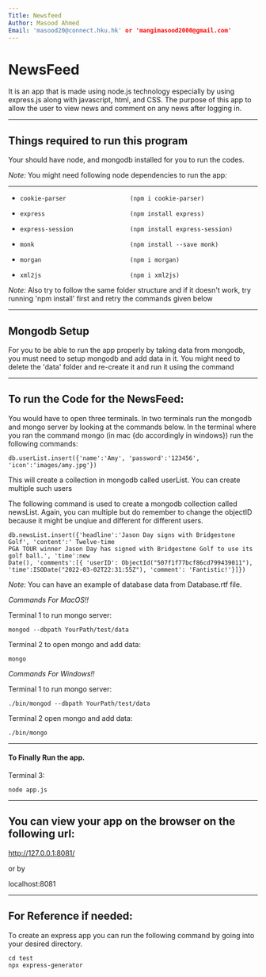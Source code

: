 ```yaml
---
Title: Newsfeed
Author: Masood Ahmed
Email: 'masood20@connect.hku.hk' or 'mangimasood2000@gmail.com'
---
```


# NewsFeed

It is an app that is made using node.js technology especially by using express.js along with javascript, html, and CSS. The purpose of this app to allow the user to view news
and comment on any news after logging in.

____________________________________________________________________________________________________________________________________________________________________

## Things required to run this program

Your should have node, and mongodb installed for you to run the codes.


*Note:* You might need following node dependencies to run the app:
***
*     cookie-parser                  (npm i cookie-parser)
*     express                        (npm install express)
*     express-session                (npm install express-session)
*     monk                           (npm install --save monk)
*     morgan                         (npm i morgan)
*     xml2js                         (npm i xml2js)

*Note:* Also try to follow the same folder structure and if it doesn't work, try running 'npm install' first and retry the commands given below

____________________________________________________________________________________________________________________________________________________________________

## Mongodb Setup

For you to be able to run the app properly by taking data from mongodb, you must need to setup mongodb and add data in it. You might need to delete the 'data' folder and re-create it 
and run it using the command 

____________________________________________________________________________________________________________________________________________________________________

## To run the Code for the NewsFeed:

You would have to open three terminals. In two terminals run the mongodb and mongo server by looking at the commands below. In the terminal where you ran the command mongo (in mac {do accordingly in windows})
run the following commands:

```terminal/cmd
db.userList.insert({'name':'Amy', 'password':'123456', 'icon':'images/amy.jpg'})
```

This will create a collection in mongodb called userList. You can create multiple such users

The following command is used to create a mongodb collection called newsList. Again, you can multiple but do remember to change the objectID because it might be unqiue and different for different users.
```terminal/cmd
db.newsList.insert({'headline':'Jason Day signs with Bridgestone Golf', 'content':' Twelve-time
PGA TOUR winner Jason Day has signed with Bridgestone Golf to use its golf ball.', 'time':new
Date(), 'comments':[{ 'userID': ObjectId("507f1f77bcf86cd799439011"),
'time':ISODate("2022-03-02T22:31:55Z"), 'comment': 'Fantistic!'}]})
```

*Note:* You can have an example of database data from Database.rtf file.


*Commands For MacOS!!*

Terminal 1 to run mongo server:

```terminal/cmd
mongod --dbpath YourPath/test/data
```

Terminal 2 to open mongo and add data:

```terminal/cmd
mongo
```

*Commands For Windows!!*

Terminal 1 to run mongo server:

```terminal/cmd
./bin/mongod --dbpath YourPath/test/data
```

Terminal 2 open mongo and add data:

```terminal/cmd
./bin/mongo
```

____________________________________________________________________________________________________________________________________________________________________


#### To Finally Run the app.

Terminal 3:

```terminal/cmd
node app.js
```


____________________________________________________________________________________________________________________________________________________________________


## You can view your app on the browser on the following url:

http://127.0.0.1:8081/ 

or by

localhost:8081


____________________________________________________________________________________________________________________________________________________________________

## For Reference if needed:

To create an express app you can run the following command by going into your desired directory.

```terminal/cmd
cd test
npx express-generator
```
